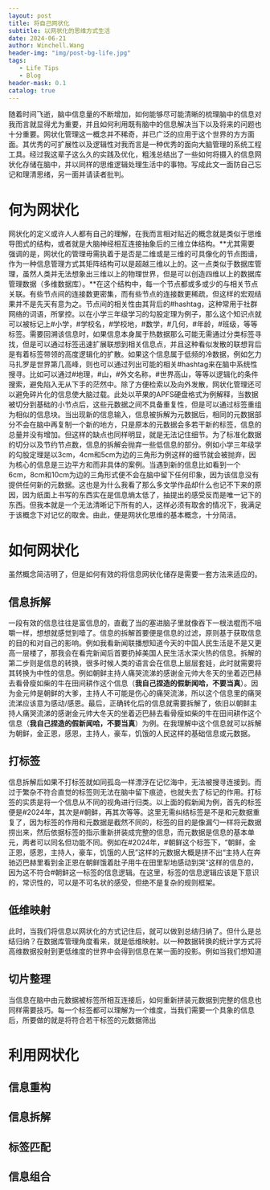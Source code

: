 ```yaml
---
layout: post
title: 将自己网状化
subtitle: 以网状化的思维方式生活
date: 2024-06-21
author: Winchell.Wang
header-img: "img/post-bg-life.jpg"
tags:
   - Life Tips
   - Blog
header-mask: 0.1
catalog: true
---
```


随着时间飞逝，脑中信息量的不断增加，如何能够尽可能清晰的梳理脑中的信息对我而言就显得尤为重要，并且如何利用既有脑中的信息解决当下以及将来的问题也十分重要。网状化管理这一概念并不稀奇，并已广泛的应用于这个世界的方方面面。其优秀的可扩展性以及逻辑性对我而言是一种优秀的面向大脑管理的系统工程工具。经过我这辈子这么久的实践及优化，粗浅总结出了一些如何将摄入的信息网状化存储在脑中，并以同样的思维逻辑处理生活中的事物。写成此文一面防自己忘记和理清思绪，另一面并请读者批判。

# 何为网状化

网状化的定义或许人人都有自己的理解，在我而言相对贴近的概念就是类似于思维导图式的结构，或者就是大脑神经相互连接抽象后的三维立体结构。**尤其需要强调的是，网状化的管理毋需执着于是否是二维或是三维的可具像化的节点图谱，作为一种信息管理方式其矩阵结构可以是超越三维以上的。这一点类似于数据库管理，虽然人类并无法想象出三维以上的物理世界，但是可以创造四维以上的数据库管理数据（多维数据库）。**在这个结构中，每一个节点都或多或少的与相关节点关联。有些节点间的连接数更密集，而有些节点的连接数更稀疏，但这样的宏观结果并不是先天有意为之。节点间的相关性由其背后的#hashtag，这种常用于社群网络的词语，所掌控。以在小学三年级学习的勾股定理为例子，那么这个知识点就可以被标记上#小学，#学校名，#学校地，#数学，#几何，#年龄，#班级，等等标签。需要回溯该信息时，如果信息本身属于热数据那么可能无需通过分类标签寻找，但是可以通过标签迅速扩展联想到相关信息点，并且这种看似发散的联想背后是有着标签带领的高度逻辑化的扩散。如果这个信息属于低频的冷数据，例如乞力马扎罗是世界第几高峰，则也可以通过列出可能的相关#hashtag来在脑中系统性搜寻。比如可以通过#地理，#山，#外文名称，#世界高山，等等以逻辑化的条件搜索，避免陷入无从下手的茫然中。除了方便检索以及向外发散，网状化管理还可以避免碎片化的信息使大脑过载。此处以苹果的APFS硬盘格式为例解释，当数据被切分到基础的小节点后，这些元数据之间不具备重复性，但是可以通过标签重组为相似的信息块。当出现新的信息输入，信息被拆解为元数据后，相同的元数据部分不会在脑中再复制一个新的地方，只是原本的元数据会多若干新的标签，信息的总量并没有增加。但这样的缺点也同样明显，就是无法记住细节。为了标准化数据的切分以及节约节点数，信息的拆解会抛弃一些低信息的部分。例如小学三年级学的勾股定理是以3cm，4cm和5cm为边的三角形为例这样的细节就会被抛弃，因为核心的信息是三边平方和而非具体的案例。当遇到新的信息比如看到一个6cm，8cm和10cm为边的三角形式便不会在脑中留下任何印象，因为该信息没有提供任何新的元数据。这也是为什么我看了那么多文学作品却什么也记不下来的原因，因为纸面上书写的东西实在是信息熵太低了，抽提出的感受反而是唯一记下的东西。但我本就是一个无法清晰记下所有的人，这样必须有取舍的情况下，我满足于该概念下对记忆的取舍。由此，便是网状化思维的基本概念，十分简洁。

# 如何网状化

虽然概念简洁明了，但是如何有效的将信息网状化储存是需要一套方法来适应的。

## 信息拆解

一段有效的信息往往是富信息的，直截了当的塞进脑子里就像吞下一根法棍而不咀嚼一样，想想就感觉到噎了。信息的拆解首要便是信息的过滤，原则基于获取信息的目的和对自己的影响。例如我看新闻联播想知道今天的中国人民生活是不是又更高一层楼了，那我会在看完新闻后首要扔掉美国人民生活水深火热的信息。拆解的第二步则是信息的转换，很多时候人类的语言会在信息上层层套娃，此时就需要将其转换为中性的信息。例如朝鲜主持人痛哭流涕的感谢金元帅大冬天的坐着迈巴赫去看骨瘦如柴的牛在田间耕作这个信息（**我自己捏造的假新闻哈，不要当真**）。因为金元帅是朝鲜的大爹，主持人不可能是伤心的痛哭流涕，所以这个信息里的痛哭流涕应该意为感动/感恩。最后，正确转化后的信息就需要拆解了，依旧以朝鲜主持人痛哭流涕的感谢金元帅大冬天的坐着迈巴赫去看骨瘦如柴的牛在田间耕作这个信息（**我自己捏造的假新闻哈，不要当真**）为例。在我理解中这个信息就可以拆解为朝鲜，金正恩，感恩，主持人，豪车，饥饿的人民这样的基础信息或元数据。

## 打标签

信息拆解后如果不打标签就如同孤岛一样漂浮在记忆海中，无法被搜寻连接到。而过于繁杂不符合直觉的标签则无法在脑中留下痕迹，也就失去了标记的作用。打标签的实质是将一个信息从不同的视角进行归类。以上面的假新闻为例，首先的标签便是#2024年，其次是#朝鲜，再其次等等。这里无需纠结标签是不是和元数据重复了，因为标签的作用和元数据是截然不同的，标签的目的是像漏勺一样将元数据捞出来，然后依据标签的指示重新拼装成完整的信息，而元数据是信息的基本单元，两者可以同名但功能不同。例如在#2024年，#朝鲜这个标签下，“朝鲜，金正恩，感恩，主持人，豪车，饥饿的人民”这样的元数据大概是拼不出“主持人在奔驰迈巴赫里看到金正恩在朝鲜饿着肚子用牛在田里犁地感动到哭“这样的信息的，因为这不符合#朝鲜这一标签的信息逻辑。在这里，标签的信息逻辑应该是下意识的，常识性的，可以是不可名状的感受，但绝不是复杂的规则框架。

## 低维映射

此时，当我们将信息以网状化的方式记住后，就可以做到总结归纳了。但什么是总结归纳？在数据库管理角度看来，就是低维映射。以一种数据转换的统计学方式将高维数据投射到更低维度的世界中会得到信息在某一面的投影。例如当我们想知道

## 切片整理

当信息在脑中由元数据被标签所相互连接后，如何重新拼装元数据到完整的信息也同样需要技巧。每一个标签都可以理解为一个维度，当我们需要一个具象的信息后，所要做的就是将符合若干标签的元数据筛出

# 利用网状化

## 信息重构

## 信息拆解

## 标签匹配

## 信息组合